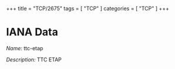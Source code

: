 +++
title = "TCP/2675"
tags = [ "TCP" ]
categories = [ "TCP" ]
+++

# IANA Data

_Name:_ ttc-etap

_Description:_ TTC ETAP

